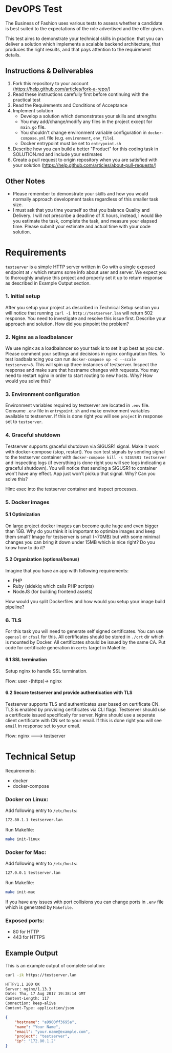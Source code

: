 DevOPS Test
======================
The Business of Fashion uses various tests to assess whether a candidate is best suited to the expectations of the role advertised and the offer given.

This test aims to demonstrate your technical skills in practice: that you can deliver a solution which implements a scalable backend architecture, that produces the right results, and that pays attention to the requirement details.

Instructions & Deliverables
---------------------------

1. Fork this repository to your account (https://help.github.com/articles/fork-a-repo/)
1. Read these instructions carefully first before continuing with the practical test
2. Read the Requirements and Conditions of Acceptance
3. Implement solution
    - Develop a solution which demonstrates your skills and strengths
    - You may add/change/modify any files in the project except for `main.go` file.
    - You shouldn't change environment variable configuration in `docker-compose.yml` file (e.g. `environment`, `env_file`).
    - Docker entrypoint must be set to `entrypoint.sh`
4. Describe how you can build a better "Product" for this coding task in SOLUTION.md and include your estimates
5. Create a pull request to origin repository when you are satisfied with your solution (https://help.github.com/articles/about-pull-requests/) 


Other Notes
-----------

- Please remember to demonstrate your skills and how you would  normally approach
development tasks regardless of this smaller task size.
- I must ask that you time yourself so that you balance Quality and Delivery. I will not prescribe a
deadline of X hours, instead, I would like you estimate the task, complete the task, and measure your elapsed time. Please submit your estimate and actual time with your code solution.


Requirements
================================

`testserver` is a simple HTTP server written in Go with a single exposed endpoint at `/` which returns some info about user and server. We expect you to thoroughly analyse this project and properly set it up to return response as described in Example Output section.

### 1. Initial setup
After you setup your project as described in Technical Setup section you will notice that running `curl -i http://testserver.lan` will return 502 response. You need to investigate and resolve this issue first. Describe your approach and solution. How did you pinpoint the problem?

### 2. Nginx as a loadbalancer
We use nginx as a loadbalancer so your task is to set it up best as you can. Please comment your settings and decisions in nginx configuration files. To test loadbalancing you can run `docker-compose up -d --scale testserver=3`. This will spin up three instances of testserver. Inspect the response and make sure that hostname changes with requests. You may need to restart nginx in order to start routing to new hosts. Why? How would you solve this?

### 3. Environment configuration
Environment variables required by testserver are located in `.env` file. Consume `.env` file in `entrypoint.sh` and make environment variables available to testserver. If this is done right you will see `project` in response set to `testserver`.

### 4. Graceful shutdown
Testserver supports graceful shutdown via SIGUSR1 signal. Make it work with docker-compose (stop, restart). You can test signals by sending signal to the testserver container with `docker-compose kill -s SIGUSR1 testserver` and inspecting logs (if everything is done right you will see logs indicating a graceful shutdown). You will notice that sending a SIGUSR1 to container won't have any effect. App just won't pickup that signal. Why? Can you solve this?

Hint: exec into the testserver container and inspect processes.

### 5. Docker images
#### 5.1 Optimization
On large project docker images can become quite huge and even bigger than 1GB.
Why do you think it is important to optimize images and keep them small?
Image for testserver is small (~70MB) but with some minimal changes you can bring it down under 15MB which is nice right? Do you know how to do it?

#### 5.2 Organization (optional/bonus)
Imagine that you have an app with following requirements:
- PHP
- Ruby (sidekiq which calls PHP scripts)
- NodeJS (for building frontend assets)

How would you split Dockerfiles and how would you setup your image build pipeline?

### 6. TLS
For this task you will need to generate self signed certificates. You can use `openssl` or `cfssl` for this. All certificates should be stored in `./crt` dir which is mounted by Docker. All certificates should be issued by the same CA. Put code for certificate generation in `certs` target in Makefile.

#### 6.1 SSL termination
Setup nginx to handle SSL termination.

Flow: user -(https)-> nginx

#### 6.2 Secure testserver and provide authentication with TLS
Testserver supports TLS and authenticates user based on certificate CN. TLS is enabled by providing certificates via CLI flags. Testserver should use a certificate issued specifically for server. Nginx should use a seperate client certificate with CN set to your email. If this is done right you will see `email` in response set to your email.

Flow: nginx ---> testserver

Technical Setup
===============

Requirements:
- docker
- docker-compose

### Docker on Linux:
Add following entry to `/etc/hosts`:
```bash
172.80.1.1 testserver.lan
```
Run Makefile:
```bash
make init-linux
```

### Docker for Mac:
Add following entry to `/etc/hosts`:
```bash
127.0.0.1 testserver.lan
```
Run Makefile:
```bash
make init-mac
```
If you have any issues with port collisions you can change ports in `.env` file which is generated by `Makefile`.

### Exposed ports:
- 80 for HTTP
- 443 for HTTPS

Example Output
--------------
This is an example output of complete solution:
```bash
curl -ik https://testserver.lan

HTTP/1.1 200 OK
Server: nginx/1.13.3
Date: Thu, 17 Aug 2017 19:38:14 GMT
Content-Length: 117
Connection: keep-alive
Content-Type: application/json
```
```json
{
    "hostname": "a9900ff3695a",
    "name": "Your Name",
    "email": "your.name@example.com",
    "project": "testserver",
    "ip": "172.80.1.2"
}
``` 
